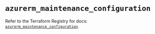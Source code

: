 # `azurerm_maintenance_configuration`

Refer to the Terraform Registry for docs: [`azurerm_maintenance_configuration`](https://registry.terraform.io/providers/hashicorp/azurerm/3.88.0/docs/resources/maintenance_configuration).
